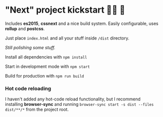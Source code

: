 # "Next" project kickstart 🤘🏻 🚀

Includes **es2015**, **cssnext** and a nice build system.
Easily configurable, uses **rollup** and **postcss**.

Just place `index.html` and all your stuff inside `/dist` directory.

*Still polishing some stuff.*

Install all dependencies with `npm install`

Start in development mode with `npm start`

Build for production with `npm run build`

### Hot code reloading

I haven't added any hot-code reload functionality, but I recommend installing **browser-sync** and running `browser-sync start -s dist --files dist/**/*` from the project root.